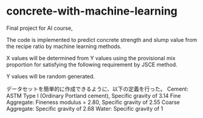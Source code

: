 # concrete-with-machine-learning

Final project for AI course,

The code is implemented to predict concrete strength and slump value from the recipe ratio by machine learning methods.


X values will be determined from Y values using the provisional mix proportion for satisfying the following requirement by JSCE method.

Y values will be random generated.

データセットを簡単的に作成できるように、以下の定義を行った。
Cement: ASTM Type I (Ordinary Portland cement), Specific gravity of 3.14
Fine Aggregate: Fineness modulus = 2.80, Specific gravity of 2.55
Coarse Aggregate: Specific gravity of 2.68
Water: Specific gravity of 1
